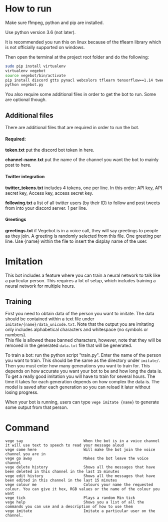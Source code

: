 # How to run

Make sure ffmpeg, python and pip are installed.

Use python version 3.6 (not later).

It is recommended you run this on linux because of the tflearn library which is not officially supported on windows.

Then open the terminal at the project root folder and do the following:

```bash
sudo pip install virtualenv
virtualenv vegebot
source vegebot/bin/activate
pip install discord gtts pynacl webcolors tflearn tensorflow==1.14 tweepy asgiref
python vegebot.py
```

You also require some additional files in order to get the bot to run. Some are optional though.

## Additional files

There are additional files that are required in order to run the bot.

#### Required:

**token.txt** put the discord bot token in here.

**channel-name.txt** put the name of the channel you want the bot to mainly post to here.

#### Twitter integration

**twitter_tokens.txt** includes 4 tokens, one per line. In this order: API key, API secret key, Access key, access secret key.

**following.txt** a list of all twitter users (by their ID) to follow and post tweets from into your discord server. 1 per line.

#### Greetings

**greetings.txt** if Vegebot is in a voice call, they will say greetings to people as they join. A greeting is randomly selected from this file. One greeting per line. Use {name} within the file to insert the display name of the user.

# Imitation

This bot includes a feature where you can train a neural network to talk like a particular person. This requires a lot of setup, which includes training a neural network for multiple hours.

## Training

First you need to obtain data of the person you want to imitate. The data should be contained within a text file under `imitate/{name}/data_unicode.txt`. 
Note that the output you are imitating only includes alphabetical characters and whitespace (no symbols or numbers). \
This file is allowed these banned characters, however, note that they will be removed in the generated `data.txt` file that will be generated.

To train a bot: run the python script "train.py". Enter the name of the person you want to train. This should be the same as the directory under `imitate/`.
Then you must enter how many generations you want to train for. This depends on how accurate you want your bot to be and how long the data is. To get a really good imitation you will have to train for several hours.
The time it takes for each generation depends on how complex the data is. The model is saved after each generation so you can reload it later without losing progress.

When your bot is running, users can type `vege imitate {name}` to generate some output from that person.


# Command

```
vege say                           When the bot is in a voice channel it will use text to speech to read your message aloud
vege come here                     Will make the bot join the voice channel you are in
vege go away                       Makes the bot leave the voice channel
vege delete history                Shows all the messages that have been deleted in this channel in the last 15 minutes
vege edit history                  Shows all the messages that have been edited in this channel in the last 15 minutes
vege colour me                     Colours your name the requested colour. You can give it hex, RGB values or the name of the colour you want
vege tick                          Plays a random Min tick
vege help                          Shows you a list of all the commands you can use and a description of how to use them
vege imitate                       Imitate a particular user on the channel.
```
